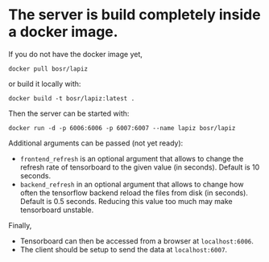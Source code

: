 # The server is build completely inside a docker image.

If you do not have the docker image yet,

    docker pull bosr/lapiz

or build it locally with:

    docker build -t bosr/lapiz:latest .

Then the server can be started with:

    docker run -d -p 6006:6006 -p 6007:6007 --name lapiz bosr/lapiz

Additional arguments can be passed (not yet ready):

- `frontend_refresh` is an optional argument that allows to change the refresh
  rate of tensorboard to the given value (in seconds). Default is 10 seconds.
- `backend_refresh` in an optional argument that allows to change how often the
  tensorflow backend reload the files from disk (in seconds). Default is 0.5
  seconds. Reducing this value too much may make tensorboard unstable.

Finally,

- Tensorboard can then be accessed from a browser at `localhost:6006`.
- The client should be setup to send the data at `localhost:6007`.
